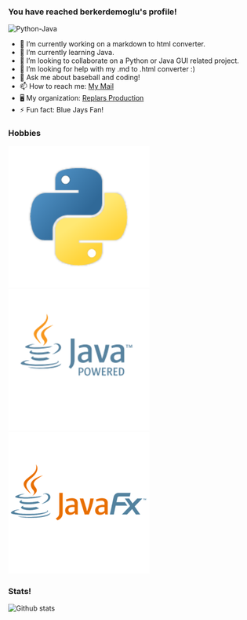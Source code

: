 ### You have reached berkerdemoglu's profile!
![Python-Java](https://img.shields.io/badge/Python-Java-blue)

- 🔭 I’m currently working on a markdown to html converter.
- 🌱 I’m currently learning Java.
- 👯 I’m looking to collaborate on a Python or Java GUI related project.
- 🤔 I’m looking for help with my .md to .html converter :)
- 💬 Ask me about baseball and coding!
- 📫 How to reach me: [My Mail](mailto:berkerdemoglu1120@gmail.com)
- 🖥️ My organization: [Replars Production](https://github.com/Replars-Production)
- ⚡ Fun fact: Blue Jays Fan!

### Hobbies
![Python](https://raw.githubusercontent.com/github/explore/main/topics/python/python.png)
![Java](https://raw.githubusercontent.com/github/explore/main/topics/java/java.png)
![JavaFx](https://raw.githubusercontent.com/github/explore/main/topics/javafx/javafx.png)

### Stats!

![Github stats](https://github-readme-stats.vercel.app/api?username=berkerdemoglu&theme=dark&show_icons=true&count_private=true)
